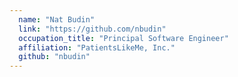```yaml
---
  name: "Nat Budin"
  link: "https://github.com/nbudin"
  occupation_title: "Principal Software Engineer"
  affiliation: "PatientsLikeMe, Inc."
  github: "nbudin"
---
```

